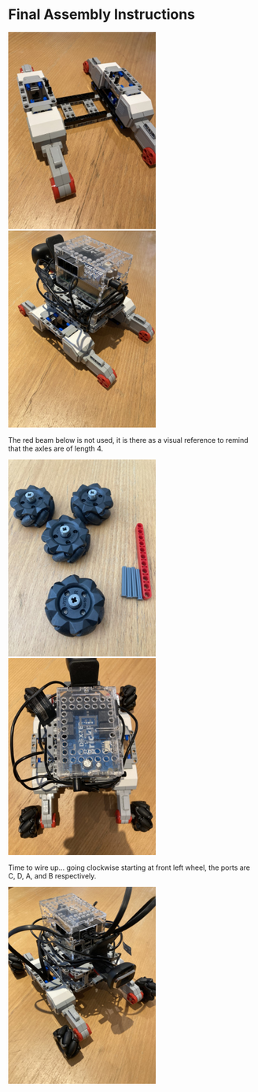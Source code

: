 # Final Assembly Instructions

<img src="../images/final_assembly/step_1.jpg" width=300>
<img src="../images/final_assembly/step_2.jpg" width=300>

The red beam below is not used, it is there as a visual reference to remind that the axles are of length 4.

<img src="../images/final_assembly/step_3.jpg" width=300>
<img src="../images/final_assembly/step_4.jpg" width=300>

Time to wire up... going clockwise starting at front left wheel, the ports are C, D, A, and B respectively.

<img src="../images/final_assembly/step_5.jpg" width=300>
